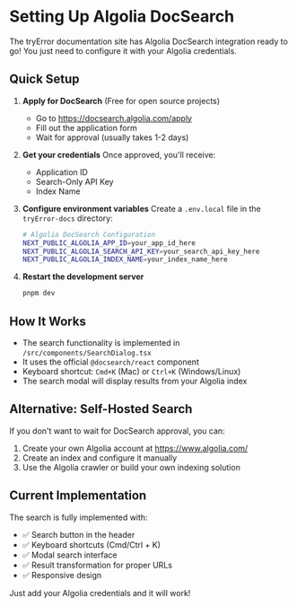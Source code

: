 # Setting Up Algolia DocSearch

The tryError documentation site has Algolia DocSearch integration ready to go! You just need to configure it with your Algolia credentials.

## Quick Setup

1. **Apply for DocSearch** (Free for open source projects)

   - Go to https://docsearch.algolia.com/apply
   - Fill out the application form
   - Wait for approval (usually takes 1-2 days)

2. **Get your credentials**
   Once approved, you'll receive:

   - Application ID
   - Search-Only API Key
   - Index Name

3. **Configure environment variables**
   Create a `.env.local` file in the `tryError-docs` directory:

   ```bash
   # Algolia DocSearch Configuration
   NEXT_PUBLIC_ALGOLIA_APP_ID=your_app_id_here
   NEXT_PUBLIC_ALGOLIA_SEARCH_API_KEY=your_search_api_key_here
   NEXT_PUBLIC_ALGOLIA_INDEX_NAME=your_index_name_here
   ```

4. **Restart the development server**
   ```bash
   pnpm dev
   ```

## How It Works

- The search functionality is implemented in `/src/components/SearchDialog.tsx`
- It uses the official `@docsearch/react` component
- Keyboard shortcut: `Cmd+K` (Mac) or `Ctrl+K` (Windows/Linux)
- The search modal will display results from your Algolia index

## Alternative: Self-Hosted Search

If you don't want to wait for DocSearch approval, you can:

1. Create your own Algolia account at https://www.algolia.com/
2. Create an index and configure it manually
3. Use the Algolia crawler or build your own indexing solution

## Current Implementation

The search is fully implemented with:

- ✅ Search button in the header
- ✅ Keyboard shortcuts (Cmd/Ctrl + K)
- ✅ Modal search interface
- ✅ Result transformation for proper URLs
- ✅ Responsive design

Just add your Algolia credentials and it will work!
